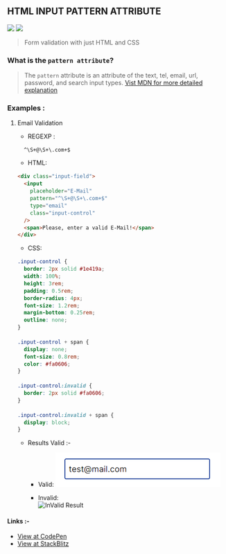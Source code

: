 ## HTML INPUT PATTERN ATTRIBUTE

<img src="https://img.shields.io/badge/html5%20-%23E34F26.svg?&style=for-the-badge&logo=html5&logoColor=white"/> <img src="https://img.shields.io/badge/css3%20-%231572B6.svg?&style=for-the-badge&logo=css3&logoColor=white"/>

> Form validation with just HTML and CSS

### What is the `pattern attribute`?

> The `pattern` attribute is an attribute of the text, tel, email, url, password, and search input types. [Vist MDN for more detailed explanation](https://developer.mozilla.org/en-US/docs/Web/HTML/Attributes/pattern)

### Examples :

1. Email Validation

   - REGEXP :

   ```regexp
     ^\S+@\S+\.com+$
   ```

   - HTML:

   ```html
   <div class="input-field">
     <input
       placeholder="E-Mail"
       pattern="^\S+@\S+\.com+$"
       type="email"
       class="input-control"
     />
     <span>Please, enter a valid E-Mail!</span>
   </div>
   ```

   - CSS:

   ```css
   .input-control {
     border: 2px solid #1e419a;
     width: 100%;
     height: 3rem;
     padding: 0.5rem;
     border-radius: 4px;
     font-size: 1.2rem;
     margin-bottom: 0.25rem;
     outline: none;
   }

   .input-control + span {
     display: none;
     font-size: 0.8rem;
     color: #fa0606;
   }

   .input-control:invalid {
     border: 2px solid #fa0606;
   }

   .input-control:invalid + span {
     display: block;
   }
   ```

   - Results Valid :-

     - Valid:
       ![Valid Result](./images/valid-email.png)

     - Invalid:  
       ![InValid Result](./images/invalid-email.png)

#### Links :-

- [View at CodePen](https://codepen.io/raheemscorp/pen/poVZoOZ)
- [View at StackBlitz](https://stackblitz.com/edit/web-platform-1aoslh?file=index.html)
